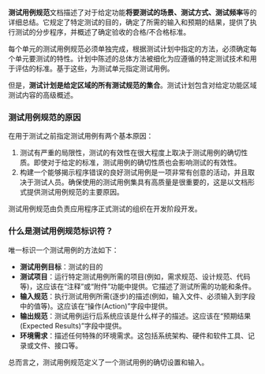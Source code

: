 **测试用例规范**文档描述了对于给定功能**将要测试的场景、测试方式、测试频率**等的详细总结。它规定了特定测试的目的，确定了所需的输入和预期的结果，提供了执行测试的分步程序，并概述了确定验收的合格/不合格标准。

每个单元的测试用例规范必须单独完成，根据测试计划中指定的方法，必须确定每个单元要测试的特性。计划中陈述的总体方法被细化为应遵循的特定测试技术和用于评估的标准。基于这些，为测试单元指定测试用例。

但是，**测试计划是给定区域的所有测试规范的集合**。测试计划包含对给定功能区域测试内容的高级概述。

### 测试用例规范的原因

在用于测试之前指定测试用例有两个基本原因：

1.  测试有严重的局限性，测试的有效性在很大程度上取决于测试用例的确切性质。即使对于给定的标准，测试用例的确切性质也会影响测试的有效性。
2.  构建一个能够揭示程序错误的良好测试用例是一项非常有创意的活动，并且取决于测试人员。确保使用的测试用例集具有高质量是很重要的，这是以文档形式提供测试用例规范的主要原因。

测试用例规范由负责应用程序正式测试的组织在开发阶段开发。

### 什么是测试用例规范标识符？

唯一标识一个测试用例的方法如下：

-   **测试用例目标**：测试的目的
-   **测试项目**：运行特定测试用例所需的项目(例如，需求规范、设计规范、代码等)，这应该在“注释”或“附件”功能中提供。它描述了测试所需的功能和条件。
-   **输入规范**：执行测试用例所需(逐步)的描述(例如，输入文件、必须输入到字段中的值等)。这应该在“操作(Action)”字段中提供。
-   **输出规范**：测试用例运行后系统应该是什么样子的描述。这应该在“预期结果(Expected Results)”字段中提供。
-   **环境需求**：描述任何特殊的环境需求。这包括系统架构、硬件和软件工具、记录或文件、接口等。

总而言之，测试用例规范定义了一个测试用例的确切设置和输入。